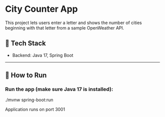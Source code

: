 # City Counter App

This project lets users enter a letter and shows the number of cities beginning with that letter from a sample OpenWeather API.

## 🧱 Tech Stack

- Backend: Java 17, Spring Boot

---

## 🚀 How to Run

### Run the app (make sure Java 17 is installed):

 ./mvnw spring-boot:run

Application runs on port 3001
